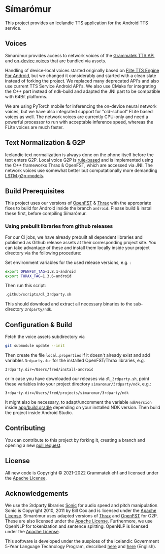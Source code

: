 # Símarómur

This project provides an Icelandic TTS application for the Android TTS service.

## Voices

Símarómur provides access to network voices of the [Grammatek TTS API](https://api.grammatek.com/) and
[on-device voices](https://github.com/grammatek/simaromur_voices) that are bundled via assets.

Handling of device-local voices started originally based on [Flite TTS Engine For Android](https://github.com/happyalu/Flite-TTS-Engine-for-Android),
but we changed it considerably and started with a clean slate instead of forking the project.
We replaced many deprecated API's and also use current TTS Service Android API's. We also use CMake
for integrating the C++ part instead of ndk-build and adapted the JNI part to be compatible with 64Bit
platforms.

We are using PyTorch mobile for inferencing the on-device neural network voices, but we have also
integrated support for "old-school" FLite based voices as well. The network voices are currently CPU-only and need a powerful
processor to run with acceptable inference speed, whereas the FLite voices are much faster.

## Text Normalization & G2P

Icelandic text normalization is always done on the phone itself before the text enters G2P.
Local voice G2P is [rule-based](https://github.com/grammatek/g2p-thrax) and is implemented using the C++
frameworks Thrax & OpenFST, which are accessed via JNI. The network voices use somewhat better but
computationally more demanding [LSTM g2p-models](https://github.com/grammatek/g2p-lstm).

## Build Prerequisites

This project uses our versions of [OpenFST](https://github.com/grammatek/openfst) &
[Thrax](https://github.com/grammatek/thrax) with the appropriate fixes to build for Android inside
the branch `android`. Please build & install these first, before compiling Símarómur.

### Using prebuilt libraries from github releases

For our CI jobs, we have already prebuilt all dependent libraries and published as Github release
assets at their corresponding project site. You can take advantage of these and install them locally
inside your project directory via the following procedure:

Set environment variables for the used release versions, e.g. :

```bash
export OPENFST_TAG=1.8.1-android
export THRAX_TAG=1.3.6-android
```

Then run this script:

```bash
.github/scripts/dl_3rdparty.sh
```

This should download and extract all necessary binaries to the sub-directory `3rdparty/ndk`.

## Configuration & Build

Fetch the voice assets subdirectory via

```bash
git submodule update --init
```

Then create the file `local.properties` if it doesn't already exist and add variables `3rdparty.dir`
for the installed OpenFST/Thrax libraries, e.g.

```text
3rdparty.dir=/Users/fred/install-android
```

or in case you have downloaded our releases via `dl_3rdparty.sh`, point these variables into your
project directory `simaromur/3rdparty/ndk`, e.g.:

```text
3rdparty.dir=/Users/fred/projects/simaromur/3rdparty/ndk
```

It might also be necessary, to adapt/uncomment the variable `ndkVersion` inside
[app/build.gradle](app/build.gradle) depending on your installed NDK version. Then build the project
inside Android Studio.

## Contributing

You can contribute to this project by forking it, creating a branch and opening a new
[pull request](https://github.com/grammatek/simaromur/pulls).

## License

All new code is Copyright © 2021-2022 Grammatek ehf and licensed under the [Apache License](LICENSE).

## Acknowledgements
We use the 3rdparty libraries [Sonic](https://github.com/waywardgeek/sonic) for audio speed and pitch manipulation.
Sonic is Copyright 2010, 2011 by Bill Cox and is licensed under the [Apache License](LICENSE). Símarómur uses
adapted versions of [Thrax](https://www.openfst.org/twiki/bin/view/GRM/Thrax) and
[OpenFST](https://www.openfst.org/twiki/bin/view/FST/WebHome) for G2P. These are also licensed under the [Apache License](LICENSE).
Furthermore, we use OpenNLP for tokenization and sentence splitting. OpenNLP is licensed under the [Apache License](LICENSE).

This software is developed under the auspices of the Icelandic Government 5-Year Language Technology Program, described
[here](https://www.stjornarradid.is/lisalib/getfile.aspx?itemid=56f6368e-54f0-11e7-941a-005056bc530c) and
[here](https://clarin.is/media/uploads/mlt-en.pdf) (English).
